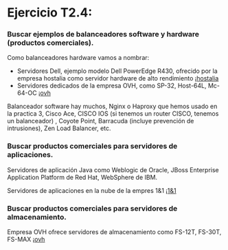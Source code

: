 
# Ejercicio T2.4:
### Buscar ejemplos de balanceadores software y hardware (productos comerciales).
Como balanceadores hardware vamos a nombrar:

- Servidores Dell, ejemplo modelo Dell PowerEdge R430, ofrecido por la empresa hostalia como servidor hardware de alto rendimiento ¡[hostalia](https://www.hostalia.com/dedicados/?gclid=EAIaIQobChMI3bqE3fD62QIVEpIYCh0TUwucEAAYASAAEgIU0fD_BwE)
- Servidores dedicados de la empresa OVH, como SP-32, Host-64L, Mc-64-OC ¡[ovh]( https://www.ovh.es/servidores_dedicados/)

Balanceador software hay muchos, Nginx o Haproxy que hemos usado en la practica 3, Cisco Ace, CISCO IOS (si tenemos un router CISCO, tenemos un balanceador) , Coyote Point, Barracuda (incluye prevención de intrusiones), Zen Load Balancer, etc.
### Buscar productos comerciales para servidores de aplicaciones.
Servidores de aplicación Java como Weblogic de Oracle, JBoss Enterprise Application Platform de Red Hat, WebSphere de IBM.

Servidores de aplicaciones en la nube de la empres 1&1 ¡[1&1]( https://www.1and1.es/cloud-app-center/aplicaciones-cloud)
### Buscar productos comerciales para servidores de almacenamiento.
Empresa OVH  ofrece servidores de almacenamiento como FS-12T, FS-30T, FS-MAX  ¡[ovh](https://www.ovh.es/servidores_dedicados/storage/)
